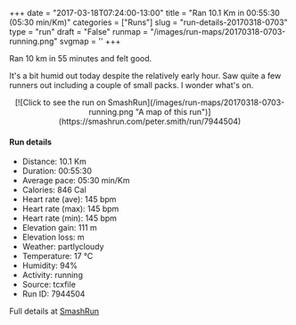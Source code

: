 +++
date = "2017-03-18T07:24:00-13:00"
title = "Ran 10.1 Km in 00:55:30 (05:30 min/Km)"
categories = ["Runs"]
slug = "run-details-20170318-0703"
type = "run"
draft = "False"
runmap = "/images/run-maps/20170318-0703-running.png"
svgmap = '<polyline points="100 66, 98 67, 91 67, 85 61, 83 62, 80 62, 74 67, 68 72, 52 77, 51 77, 48 74, 47 68, 44 66, 42 65, 36 65, 29 68, 17 64, 12 55, 0 45, 5 41, 15 39, 17 37, 23 36, 29 33, 30 32, 32 31, 38 26, 40 25, 43 24, 54 23, 63 29, 64 31, 63 32, 64 36, 67 46, 70 49, 69 49, 70 51, 75 55, 80 56, 85 59, 88 65, 91 67">'
+++

Ran 10 km in 55 minutes and felt good. 

It's a bit humid out today despite the relatively early hour. Saw quite a few runners out including a couple of small packs. I wonder what's on. 


<!--more-->

<center>
[![Click to see the run on SmashRun](/images/run-maps/20170318-0703-running.png "A map of this run")](https://smashrun.com/peter.smith/run/7944504)
</center>

#### Run details

* Distance: 10.1 Km
* Duration: 00:55:30
* Average pace: 05:30 min/Km
* Calories: 846 Cal
* Heart rate (ave): 145 bpm
* Heart rate (max): 145 bpm
* Heart rate (min): 145 bpm
* Elevation gain: 111 m
* Elevation loss:  m
* Weather: partlycloudy
* Temperature: 17 &deg;C
* Humidity: 94%
* Activity: running
* Source: tcxfile
* Run ID: 7944504

Full details at [SmashRun](https://smashrun.com/peter.smith/run/7944504)